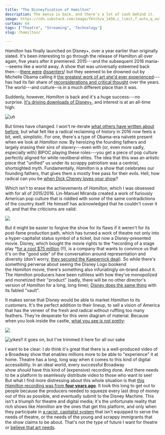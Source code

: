 ```yaml
---
title: "The Disneyfication of Hamilton"
description: The mania is back, and there's a lot of cash behind it.
image: https://cdn.substack.com/image/fetch/w_1456,c_limit,f_auto,q_auto:good,fl_progressive:steep/https%3A%2F%2Fbucketeer-e05bbc84-baa3-437e-9518-adb32be77984.s3.amazonaws.com%2Fpublic%2Fimages%2Fca465394-7e84-483a-bc31-55ba824dae2f.jp2
curtain: 64
tags: ["Theatre", "Streaming", 'Technology']
slug: /hamilton/

---
```


*Hamilton* has finally launched on Disney+, over a year earlier than originally slated. It's been interesting to go through the release of Hamilton all over again, five years after it premiered. 2015---and the subsequent 2016 mania---seems like a world away. A show that was universally esteemed back then---[there were](https://www.currentaffairs.org/2016/07/you-should-be-terrified-that-people-who-like-hamilton-run-our-country) [dissenters](https://www.currentaffairs.org/2019/02/ishmael-reed-doesnt-like-hamilton)! but they seemed to be drowned out by Michelle Obama calling it [the greatest work of art she'd ever experienced](https://mashable.com/2016/03/14/michelle-obama-hamilton/)---has had its fair share of [reconsiderations and critical thought](https://news.harvard.edu/gazette/story/2016/10/correcting-hamilton/?fbclid=IwAR31b1xKkGZ2nvp2xGl_cRUngrmG5TLBigknNhKxV_E9_DrJKsh9FfMnPPk) over the years. The world---and culture--is in a much different place than it was.

Suddenly, however, *Hamilton* is back and it's a huge success---no surprise. [It's driving downloads of Disney+](https://variety.com/2020/digital/news/hamilton-disney-plus-premiere-app-downloads-72-percent-1234698795/), and interest is at an all-time high:

![uh](https://cdn.substack.com/image/fetch/w_1456,c_limit,f_auto,q_auto:good,fl_progressive:steep/https%3A%2F%2Fbucketeer-e05bbc84-baa3-437e-9518-adb32be77984.s3.amazonaws.com%2Fpublic%2Fimages%2Fc6681a01-a6b7-4abe-9d52-fdac1a248eaa_555x406.png)

But times have changed. I won't re-iterate [what others have written about before](https://www.currentaffairs.org/2016/07/you-should-be-terrified-that-people-who-like-hamilton-run-our-country), but what felt like a radical reclaiming of history in 2016 now feels a bit, well, simplistic. For one, there's a type of Obama-era naïveté present when we look at *Hamilton* now. By heroizing the founding fathers and largely erasing their sins of slavery---even with (or, even more sadly, especially with) BIPOC playing these roles---you get a piece of pop culture perfectly aligned for white neoliberal elites. The idea that this was an artistic piece that "unified" us under its scrappy patriotism was a centrist, shortsighted myth. Fundamentally, *Hamilton* is a show that celebrates our founding fathers, that gives them a mostly free pass for their evils. Hell, how radical can you be [when Dick Cheney loves your show](https://thehill.com/blogs/in-the-know/in-the-know/272964-obama-hamilton-is-the-only-thing-dick-cheney-and-i-agree-on)?

Which isn't to erase the achievements of *Hamilton*, which I was obsessed with for all of 2015/2016. Lin-Manuel Miranda created a work of furiously American pop culture that is riddled with some of the same contradictions of the country itself. He himself has acknowledged that he couldn't cover it all, and that the criticisms are valid:

![](/images/Lin.png)

But it might be easier to forgive the show for its flaws if it weren't for its post-fame production path, which has turned a work of theatre not only into a hyper-capitalist status symbol of a ticket, but now a Disney-presented movie. Disney, which bought the movie rights to the *recording of a stage play *[for a cool $75 million](https://deadline.com/2020/02/disney-paid-75-million-hamilton-movie-deal-lin-manuel-miranda-largest-film-acquisition-ever-1202849929/) (!!), is a company that wants to convince us that it's on the "good side" of the conversation around representation and diversity (don't worry, [they secured the Kaepernick deal](https://variety.com/2020/tv/news/colin-kaepernick-walt-disney-first-look-deal-espn-1234698911/)). So while there's something perverse about seeing the Disney Logo bookend the *Hamilton* movie, there's something also infuriatingly on-brand about it. The *Hamilton* producers have been ruthless with how they've monopolized and monetized their "product" (sadly, there will be no other director's version of *Hamilton* for a long, long time); [Disney does the same thing](https://www.vulture.com/2019/10/disney-is-quietly-placing-classic-fox-movies-into-its-vault.html) with its fabled "vault".

It makes sense that Disney would be able to market *Hamilton* to its customers. It's the perfect addition to their lineup, to sell a vision of America that has the veneer of the fresh and radical without ruffling too many feathers. They're desperate for this venn diagram of material. Because when you look inside the castle, [what you see is not pretty](https://theankler.com/p/class-photos):

![](https://cdn.substack.com/image/fetch/w_1456,c_limit,f_auto,q_auto:good,fl_progressive:steep/https%3A%2F%2Fbucketeer-e05bbc84-baa3-437e-9518-adb32be77984.s3.amazonaws.com%2Fpublic%2Fimages%2F79991f16-f314-4fe8-a6be-8746ac48b8ad_1456x859.png)

![yikes!! [it goes on](https://theankler.com/p/class-photos), but I've trimmed it here for all our sake](https://cdn.substack.com/image/fetch/w_1456,c_limit,f_auto,q_auto:good,fl_progressive:steep/https%3A%2F%2Fbucketeer-e05bbc84-baa3-437e-9518-adb32be77984.s3.amazonaws.com%2Fpublic%2Fimages%2F7c6fc1ea-42c5-45b0-aa79-efa680963f37_1456x682.png)

I want to be clear: I *do* think it's great that there is a well-produced video of a Broadway show that enables millions more to be able to "experience" it at home. Theatre has a long, long way when it comes to this kind of digital accessibility. In an ideal world, every successful Broadway show *should* have this kind of (expensive) recording done. And there needs to be a platform to seamlessly distribute video to those who want to see! But what I find more distressing about this whole situation is that [this *Hamilton* recording was from **four years ago**](https://www.nytimes.com/2020/06/25/movies/hamilton-movie-disney-streaming.html). It took this long to get out to people because the producers needed to squeeze every last drop of money out of this as possible, and eventually submit to the Disney Machine. This isn't a triumph for theatre and digital media; it's the unfortunate reality that rich shows like *Hamilton* are the ones that get this platform, and only when they participate in [a racist, capitalist system](https://www.nytimes.com/interactive/2019/08/14/magazine/slavery-capitalism.html) that isn't equipped to serve the needs of theatre, or the needs of the young and scrappy immigrants that the show claims to be about. That's not the type of future I want for theatre or [believe that art needs](https://www.guscuddy.com/unprofitability).
